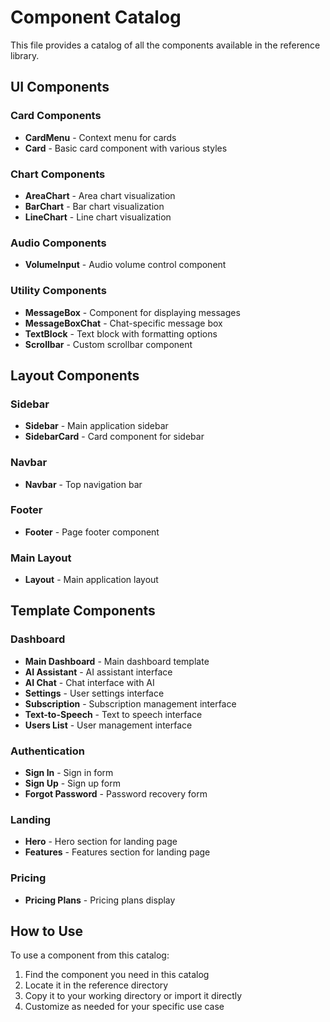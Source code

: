 # Component Catalog

This file provides a catalog of all the components available in the reference library.

## UI Components

### Card Components
- **CardMenu** - Context menu for cards
- **Card** - Basic card component with various styles

### Chart Components
- **AreaChart** - Area chart visualization
- **BarChart** - Bar chart visualization
- **LineChart** - Line chart visualization

### Audio Components
- **VolumeInput** - Audio volume control component

### Utility Components
- **MessageBox** - Component for displaying messages
- **MessageBoxChat** - Chat-specific message box
- **TextBlock** - Text block with formatting options
- **Scrollbar** - Custom scrollbar component

## Layout Components

### Sidebar
- **Sidebar** - Main application sidebar
- **SidebarCard** - Card component for sidebar

### Navbar
- **Navbar** - Top navigation bar

### Footer
- **Footer** - Page footer component

### Main Layout
- **Layout** - Main application layout

## Template Components

### Dashboard
- **Main Dashboard** - Main dashboard template
- **AI Assistant** - AI assistant interface
- **AI Chat** - Chat interface with AI
- **Settings** - User settings interface
- **Subscription** - Subscription management interface
- **Text-to-Speech** - Text to speech interface
- **Users List** - User management interface

### Authentication
- **Sign In** - Sign in form
- **Sign Up** - Sign up form
- **Forgot Password** - Password recovery form

### Landing
- **Hero** - Hero section for landing page
- **Features** - Features section for landing page

### Pricing
- **Pricing Plans** - Pricing plans display

## How to Use

To use a component from this catalog:

1. Find the component you need in this catalog
2. Locate it in the reference directory
3. Copy it to your working directory or import it directly
4. Customize as needed for your specific use case
